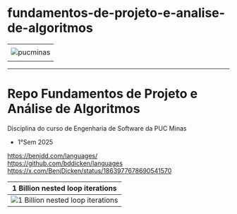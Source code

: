 # fundamentos-de-projeto-e-analise-de-algoritmos

<div align="center">
    <table>
        <tr>
         <td align="center"></td>
        </tr> 
        <tr>
            <td>
                <img alt="pucminas" src="https://github.com/joaopauloaramuni/joaopauloaramuni/blob/main/img/engsoft.png?raw=true"/>
            </td>
        </tr>
        <tr>
            <td align="center"></td>
        </tr> 
    </table>
</div>

-----

# Repo Fundamentos de Projeto e Análise de Algoritmos

Disciplina do curso de Engenharia de Software da PUC Minas 

- 1°Sem 2025

https://benjdd.com/languages/
<br>https://github.com/bddicken/languages
<br>https://x.com/BenjDicken/status/1863977678690541570

| 1 Billion nested loop iterations |
|----------------------------------|
| <img src="https://github.com/joaopauloaramuni/fundamentos-de-projeto-e-analise-de-algoritmos/blob/main/img/BenjDicken-1863977678690541570-50MB.gif?raw=true" alt="1 Billion nested loop iterations" /> |
